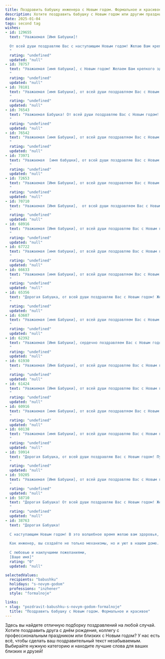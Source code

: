 ```yaml
---
title: Поздравить бабушку инженера с Новым годом. Формальное и красивое
description: Хотите поздравить бабушку с Новым годом или другим праздником? Наш ИИ создаст незабываемое поздравление, а вы обязательно выделитесь среди других.  
date: 2025-01-04
tags: second tag
wishes:
- id: 129655
  text: "Уважаемая [Имя Бабушки]!
  
  От всей души поздравляю Вас с наступающим Новым годом! Желаю Вам крепкого здоровья, бодрости духа и семейного благополучия. Пусть новый год принесет Вам только радость, мир и спокойствие.  Ваш огромный жизненный опыт и инженерный талант всегда были примером для нас.  С Новым годом!
  "
  rating: "undefined"
  updated: "null"
- id: 78757
  text: "Уважаемая [имя бабушки], с Новым годом! Желаем Вам крепкого здоровья, семейного благополучия и неиссякаемой энергии, чтобы всегда находить время для любимых увлечений. Пусть наступающий год станет для Вас годом новых свершений и радостных моментов!
  "
  rating: "undefined"
  updated: "null"
- id: 78181
  text: "Уважаемая [имя Бабушки], от всей души поздравляем Вас с Новым годом! Желаем Вам крепкого здоровья, бодрости духа и благополучия в наступающем году. Пусть  творческие идеи, которые Вы воплощаете в жизнь, приносят Вам удовлетворение и радость. Пусть новый год подарит Вам незабываемые моменты и исполнение заветных желаний!
  "
  rating: "undefined"
  updated: "null"
- id: 76543
  text: "Уважаемая Бабушка! От всей души поздравляю Вас с Новым годом! Желаю Вам крепкого здоровья, душевного тепла и неизменной радости в новом году. Пусть каждый день будет наполнен счастьем, успехами и приятными моментами. Пусть Ваш инженерный талант и острый ум продолжают приносить Вам удовлетворение и вдохновение!
  "
  rating: "undefined"
  updated: "null"
- id: 76542
  text: "Уважаемая [имя Бабушки], от всей души поздравляем Вас с Новым годом! Желаем Вам крепкого здоровья, семейного благополучия и ярких, незабываемых моментов в новом году. Пусть Ваша инженерная мудрость и талант продолжают вдохновлять и приносить радость!
  "
  rating: "undefined"
  updated: "null"
- id: 73971
  text: "Уважаемая  [имя бабушки], от всей души поздравляю Вас с Новым годом! Желаю Вам крепкого здоровья, благополучия и радости в новом году. Пусть он будет полон приятных моментов, семейного тепла и успехов в Вашей инженерной деятельности. С Новым годом!
  "
  rating: "undefined"
  updated: "null"
- id: 72653
  text: "Уважаемая [Имя Бабушки], от всей души поздравляем Вас с Новым годом! Желаем Вам крепкого здоровья, семейного благополучия и, конечно же, новых творческих успехов в Вашей непростой, но столь важной профессии инженера. Пусть грядущий год принесет Вам только радость и исполнение всех желаний!
  "
  rating: "undefined"
  updated: "null"
- id: 70710
  text: "Уважаемая [Имя Бабушки],  от всей души поздравляем Вас с Новым годом! Желаем Вам крепкого здоровья,  радости,  мира и благополучия в Новом году. Пусть Ваш богатый инженерный опыт и любовь к жизни продолжают вдохновлять Вас на новые свершения! С Новым годом!
  "
  rating: "undefined"
  updated: "null"
- id: 68916
  text: "Уважаемая [Имя бабушки], от всей души поздравляю Вас с Новым годом! Желаю Вам крепкого здоровья, семейного благополучия и  творческих успехов в Вашей инженерной деятельности. Пусть наступающий год принесёт Вам только радостные моменты, а все Ваше начинания будут успешными.
  "
  rating: "undefined"
  updated: "null"
- id: 67722
  text: "Уважаемая [имя бабушки], от всей души поздравляю Вас с Новым годом! Желаю Вам крепкого здоровья, семейного благополучия, радости и тепла в новом году. Пусть все мечты и планы сбудутся, а работа инженера приносит Вам удовлетворение и новые достижения.
  "
  rating: "undefined"
  updated: "null"
- id: 66633
  text: "Уважаемая [имя Бабушки], от всей души поздравляем Вас с Новым годом! Желаем Вам крепкого здоровья, семейного благополучия и творческих успехов в Вашей профессии инженера. Пусть новый год принесет Вам радость, мир и светлые надежды!
  "
  rating: "undefined"
  updated: "null"
- id: 65356
  text: "Дорогая Бабушка, от всей души поздравляю Вас с Новым годом! Желаю Вам крепкого здоровья, душевного тепла,  радости и благополучия в новом году. Пусть Ваши инженерные идеи продолжают воплощаться в жизнь, принося Вам удовлетворение и признание. С Новым годом!
  "
  rating: "undefined"
  updated: "null"
- id: 63607
  text: "Уважаемая [имя Бабушки], от всей души поздравляем Вас с Новым годом! Желаем Вам крепкого здоровья, семейного благополучия и новых творческих успехов в Вашей инженерной деятельности. Пусть Новый год принесет Вам счастье, радость и исполнение всех желаний.
  "
  rating: "undefined"
  updated: "null"
- id: 62392
  text: "Уважаемая [Имя Бабушки], сердечно поздравляем Вас с Новым годом! Желаем Вам крепкого здоровья, семейного благополучия и новых творческих успехов в Вашей инженерной деятельности. Пусть новый год принесет Вам радость, мир и процветание!
  "
  rating: "undefined"
  updated: "null"
- id: 61930
  text: "Уважаемая [Имя Бабушки], от всей души поздравляю Вас с Новым годом! Желаю Вам крепкого здоровья, семейного благополучия и много радостных моментов в новом году. Пусть наступающий год принесет Вам новые достижения, интересные проекты и  успешную реализацию задуманных планов.
  "
  rating: "undefined"
  updated: "null"
- id: 61424
  text: "Уважаемая [Имя Бабушки], от всей души поздравляю Вас с Новым годом! Желаю Вам крепкого здоровья, семейного благополучия, тепла и уюта в доме! Пусть Новый год принесет Вам много радостных моментов, интересных встреч и исполнения всех желаний! С Новым годом, дорогая Бабушка!
  "
  rating: "undefined"
  updated: "null"
- id: 60916
  text: "Уважаемая [имя Бабушки], от всей души поздравляем Вас с Новым годом! Пусть этот год принесет Вам крепкое здоровье, душевное тепло, радость от семейных встреч и новых свершений. Желаем Вам, талантливому инженеру, успешных проектов и вдохновения в работе. Пусть Новый год станет годом исполнения всех Ваших желаний!
  "
  rating: "undefined"
  updated: "null"
- id: 60138
  text: "Уважаемая [имя Бабушки], от всей души поздравляю Вас с Новым годом! Желаю Вам крепкого здоровья, семейного благополучия, тепла и уюта в доме. Пусть Новый год принесет Вам много радостных событий, исполнения желаний и, конечно же, новых творческих успехов в Вашей инженерной деятельности.
  "
  rating: "undefined"
  updated: "null"
- id: 59914
  text: "Дорогая Бабушка, от всей души поздравляю Вас с Новым годом! Пусть этот год принесет Вам крепкое здоровье, радость, светлые моменты и исполнение всех желаний. Желаю Вам также, чтобы Ваша богатая инженерная мысль продолжала  приносить пользу и вдохновение окружающим. С Новым годом!
  "
  rating: "undefined"
  updated: "null"
- id: 59205
  text: "Уважаемая [Имя Бабушки], от всей души поздравляю Вас с Новым годом! Желаю Вам крепкого здоровья, благополучия и семейного тепла. Пусть Новый год принесет Вам новые достижения и радостные моменты. С наступающим!
  "
  rating: "undefined"
  updated: "null"
- id: 58710
  text: "Дорогая Бабушка! От всей души поздравляю Вас с Новым годом! Желаю Вам крепкого здоровья, душевного тепла, радости и благополучия в новом году. Пусть он будет полон ярких моментов, приятных встреч и интересных событий. С Новым годом!
  "
  rating: "undefined"
  updated: "null"
- id: 38763
  text: "Дорогая Бабушка!
  
  С наступающим Новым годом! В это волшебное время желаю вам здоровья, счастья и нежности в каждом мгновении. Пусть все ваши мечты исполнятся, а сердечное тепло согревает вас в холодные зимние дни.
  
  Как инженер, вы создаёте не только механизмы, но и уют в нашем доме. Ваши знания и мудрость вдохновляют нас, и мы гордимся тем, что у нас есть такая замечательная бабушка. Пусть в новом году ваши проекты и идеи находят успешную реализацию, а каждый день приносит радостные моменты и вдохновение.
  
  С любовью и наилучшими пожеланиями,
  [Ваше имя]"
  rating: "0"
  updated: "null"

selectedValues:
  recipients: "babushku"
  holidays: "s-novym-godom"
  professions: "inzhener"
  style: "formalnoje"

links:
- slug: "pozdravit-babushku-s-novym-godom-formalnoje"
  title: "Поздравить бабушку с Новым годом. Формальное и красивое"
---
```


Здесь вы найдете отличную подборку поздравлений на любой случай. 
Хотите поздравить друга с днём рождения, коллегу с профессиональным праздником или близких с Новым годом? У нас есть всё, чтобы сделать ваш поздравительный текст незабываемым. Выбирайте нужную категорию и находите лучшие слова для ваших близких и друзей!
